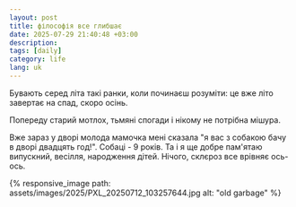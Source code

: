 ```yaml
---
layout: post
title: філософія все глибшає
date: 2025-07-29 21:40:48 +03:00
description: 
tags: [daily]
category: life
lang: uk
---
```


Бувають серед літа такі ранки, коли починаєш розуміти: це вже літо завертає на спад, скоро осінь.

Попереду старий мотлох, тьмяні спогади і нікому не потрібна мішура.

Вже зараз у дворі молода мамочка мені сказала "я вас з собакою бачу в дворі двадцять год!".
Собаці - 9 років.
Та і я ще добре пам'ятаю випускний, весілля, народження дітей.
Нічого, склєроз все врівняє ось-ось.

{% responsive_image path: assets/images/2025/PXL_20250712_103257644.jpg alt: "old garbage" %}

